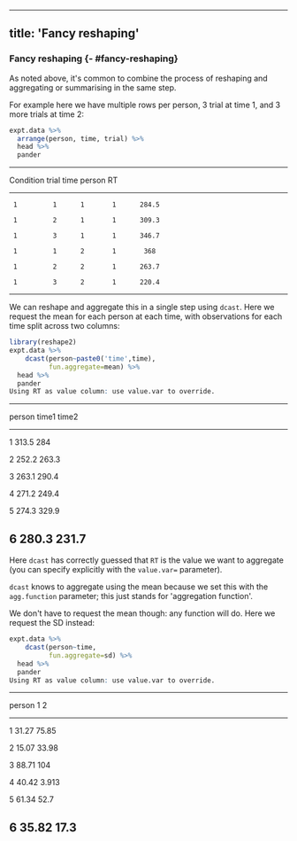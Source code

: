 
---
title: 'Fancy reshaping'
---



### Fancy reshaping {- #fancy-reshaping}

As noted above, it's common to combine the process of reshaping and aggregating
or summarising in the same step.

For example here we have multiple rows per person, 3 trial at time 1, and 3 more
trials at time 2:




```r
expt.data %>%
  arrange(person, time, trial) %>%
  head %>%
  pander
```


-------------------------------------------
 Condition   trial   time   person    RT   
----------- ------- ------ -------- -------
     1         1      1       1      284.5 

     1         2      1       1      309.3 

     1         3      1       1      346.7 

     1         1      2       1       368  

     1         2      2       1      263.7 

     1         3      2       1      220.4 
-------------------------------------------

We can reshape and aggregate this in a single step using `dcast`. Here we
request the mean for each person at each time, with observations for each time
split across two columns:


```r
library(reshape2)
expt.data %>%
	dcast(person~paste0('time',time),
	      fun.aggregate=mean) %>%
  head %>%
  pander
Using RT as value column: use value.var to override.
```


------------------------
 person   time1   time2 
-------- ------- -------
   1      313.5    284  

   2      252.2   263.3 

   3      263.1   290.4 

   4      271.2   249.4 

   5      274.3   329.9 

   6      280.3   231.7 
------------------------

Here `dcast` has correctly guessed that `RT` is the value we want to aggregate
(you can specify explicitly with the `value.var=` parameter).

`dcast` knows to aggregate using the mean because we set this with the
`agg.function` parameter; this just stands for 'aggregation function'.

We don't have to request the mean though: any function will do. Here we request
the SD instead:


```r
expt.data %>%
	dcast(person~time,
	      fun.aggregate=sd) %>%
  head %>%
  pander
Using RT as value column: use value.var to override.
```


------------------------
 person     1       2   
-------- ------- -------
   1      31.27   75.85 

   2      15.07   33.98 

   3      88.71    104  

   4      40.42   3.913 

   5      61.34   52.7  

   6      35.82   17.3  
------------------------
